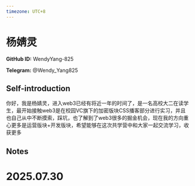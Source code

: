 ```yaml
---
timezone: UTC+8
---
```


# 杨婧灵

**GitHub ID:** WendyYang-825

**Telegram:** @Wendy_Yang825

## Self-introduction

你好，我是杨婧灵，进入web3已经有将近一年的时间了，是一名高校大二在读学生，最开始接触web3是在校园VC旗下的加密版块CSS播客部分进行实习，并且也自己从中不断摸索，踩坑，也了解到了web3很多的掘金机会，现在我的方向重心更多是运营版块+开发版块，希望能够在这次共学营中和大家一起交流学习，收获更多

## Notes

<!-- Content_START -->

# 2025.07.30


<!-- Content_END -->
